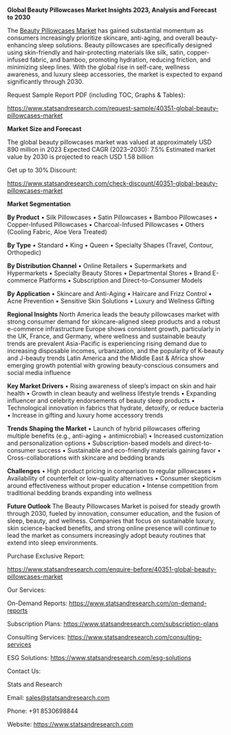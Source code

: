 ﻿**Global Beauty Pillowcases Market Insights 2023, Analysis and Forecast to 2030**


The [Beauty Pillowcases Market](https://www.statsandresearch.com/report/40351-global-beauty-pillowcases-market) has gained substantial momentum as consumers increasingly prioritize skincare, anti-aging, and overall beauty-enhancing sleep solutions. Beauty pillowcases are specifically designed using skin-friendly and hair-protecting materials like silk, satin, copper-infused fabric, and bamboo, promoting hydration, reducing friction, and minimizing sleep lines. With the global rise in self-care, wellness awareness, and luxury sleep accessories, the market is expected to expand significantly through 2030.

Request Sample Report PDF (including TOC, Graphs & Tables):

<https://www.statsandresearch.com/request-sample/40351-global-beauty-pillowcases-market>

**Market Size and Forecast**

The global beauty pillowcases market was valued at approximately USD 890 million in 2023
Expected CAGR (2023–2030): 7.5%
Estimated market value by 2030 is projected to reach USD 1.58 billion

Get up to 30% Discount:

<https://www.statsandresearch.com/check-discount/40351-global-beauty-pillowcases-market>

**Market Segmentation**

**By Product**
• Silk Pillowcases
• Satin Pillowcases
• Bamboo Pillowcases
• Copper-Infused Pillowcases
• Charcoal-Infused Pillowcases
• Others (Cooling Fabric, Aloe Vera Treated)

**By Type**
• Standard
• King
• Queen
• Specialty Shapes (Travel, Contour, Orthopedic)

**By Distribution Channel**
• Online Retailers
• Supermarkets and Hypermarkets
• Specialty Beauty Stores
• Departmental Stores
• Brand E-commerce Platforms
• Subscription and Direct-to-Consumer Models

**By Application**
• Skincare and Anti-Aging
• Haircare and Frizz Control
• Acne Prevention
• Sensitive Skin Solutions
• Luxury and Wellness Gifting

**Regional Insights**
North America leads the beauty pillowcases market with strong consumer demand for skincare-aligned sleep products and a robust e-commerce infrastructure
Europe shows consistent growth, particularly in the UK, France, and Germany, where wellness and sustainable beauty trends are prevalent
Asia-Pacific is experiencing rising demand due to increasing disposable incomes, urbanization, and the popularity of K-beauty and J-beauty trends
Latin America and the Middle East & Africa show emerging growth potential with growing beauty-conscious consumers and social media influence

**Key Market Drivers**
• Rising awareness of sleep’s impact on skin and hair health
• Growth in clean beauty and wellness lifestyle trends
• Expanding influencer and celebrity endorsements of beauty sleep products
• Technological innovation in fabrics that hydrate, detoxify, or reduce bacteria
• Increase in gifting and luxury home accessory trends

**Trends Shaping the Market**
• Launch of hybrid pillowcases offering multiple benefits (e.g., anti-aging + antimicrobial)
• Increased customization and personalization options
• Subscription-based models and direct-to-consumer success
• Sustainable and eco-friendly materials gaining favor
• Cross-collaborations with skincare and bedding brands

**Challenges**
• High product pricing in comparison to regular pillowcases
• Availability of counterfeit or low-quality alternatives
• Consumer skepticism around effectiveness without proper education
• Intense competition from traditional bedding brands expanding into wellness

**Future Outlook**
The Beauty Pillowcases Market is poised for steady growth through 2030, fueled by innovation, consumer education, and the fusion of sleep, beauty, and wellness. Companies that focus on sustainable luxury, skin science-backed benefits, and strong online presence will continue to lead the market as consumers increasingly adopt beauty routines that extend into sleep environments.

Purchase Exclusive Report:

<https://www.statsandresearch.com/enquire-before/40351-global-beauty-pillowcases-market>


Our Services:

On-Demand Reports: <https://www.statsandresearch.com/on-demand-reports>

Subscription Plans: <https://www.statsandresearch.com/subscription-plans>

Consulting Services: <https://www.statsandresearch.com/consulting-services>

ESG Solutions: <https://www.statsandresearch.com/esg-solutions>

Contact Us:

Stats and Research

Email: <sales@statsandresearch.com>

Phone: +91 8530698844

Website: <https://www.statsandresearch.com>






